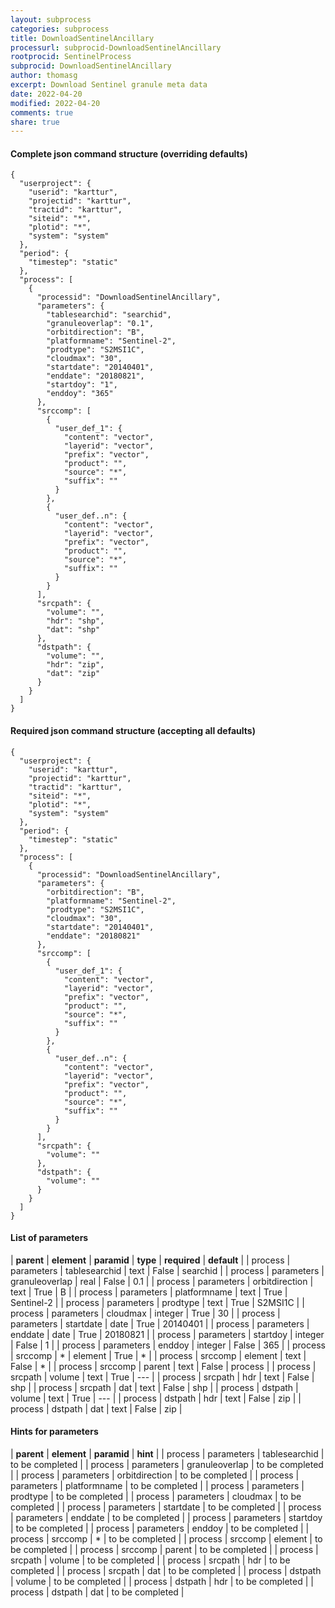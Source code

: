 ```yaml
---
layout: subprocess
categories: subprocess
title: DownloadSentinelAncillary
processurl: subprocid-DownloadSentinelAncillary
rootprocid: SentinelProcess
subprocid: DownloadSentinelAncillary
author: thomasg
excerpt: Download Sentinel granule meta data
date: 2022-04-20
modified: 2022-04-20
comments: true
share: true
---
```


#### Complete json command structure (overriding defaults)
```
{
  "userproject": {
    "userid": "karttur",
    "projectid": "karttur",
    "tractid": "karttur",
    "siteid": "*",
    "plotid": "*",
    "system": "system"
  },
  "period": {
    "timestep": "static"
  },
  "process": [
    {
      "processid": "DownloadSentinelAncillary",
      "parameters": {
        "tablesearchid": "searchid",
        "granuleoverlap": "0.1",
        "orbitdirection": "B",
        "platformname": "Sentinel-2",
        "prodtype": "S2MSI1C",
        "cloudmax": "30",
        "startdate": "20140401",
        "enddate": "20180821",
        "startdoy": "1",
        "enddoy": "365"
      },
      "srccomp": [
        {
          "user_def_1": {
            "content": "vector",
            "layerid": "vector",
            "prefix": "vector",
            "product": "",
            "source": "*",
            "suffix": ""
          }
        },
        {
          "user_def..n": {
            "content": "vector",
            "layerid": "vector",
            "prefix": "vector",
            "product": "",
            "source": "*",
            "suffix": ""
          }
        }
      ],
      "srcpath": {
        "volume": "",
        "hdr": "shp",
        "dat": "shp"
      },
      "dstpath": {
        "volume": "",
        "hdr": "zip",
        "dat": "zip"
      }
    }
  ]
}
```
#### Required json command structure (accepting all defaults)
```
{
  "userproject": {
    "userid": "karttur",
    "projectid": "karttur",
    "tractid": "karttur",
    "siteid": "*",
    "plotid": "*",
    "system": "system"
  },
  "period": {
    "timestep": "static"
  },
  "process": [
    {
      "processid": "DownloadSentinelAncillary",
      "parameters": {
        "orbitdirection": "B",
        "platformname": "Sentinel-2",
        "prodtype": "S2MSI1C",
        "cloudmax": "30",
        "startdate": "20140401",
        "enddate": "20180821"
      },
      "srccomp": [
        {
          "user_def_1": {
            "content": "vector",
            "layerid": "vector",
            "prefix": "vector",
            "product": "",
            "source": "*",
            "suffix": ""
          }
        },
        {
          "user_def..n": {
            "content": "vector",
            "layerid": "vector",
            "prefix": "vector",
            "product": "",
            "source": "*",
            "suffix": ""
          }
        }
      ],
      "srcpath": {
        "volume": ""
      },
      "dstpath": {
        "volume": ""
      }
    }
  ]
}
```
#### List of parameters

| **parent** | **element** | **paramid** | **type** | **required** | **default** |
| process | parameters | tablesearchid | text | False | searchid |
| process | parameters | granuleoverlap | real | False | 0.1 |
| process | parameters | orbitdirection | text | True | B |
| process | parameters | platformname | text | True | Sentinel-2 |
| process | parameters | prodtype | text | True | S2MSI1C |
| process | parameters | cloudmax | integer | True | 30 |
| process | parameters | startdate | date | True | 20140401 |
| process | parameters | enddate | date | True | 20180821 |
| process | parameters | startdoy | integer | False | 1 |
| process | parameters | enddoy | integer | False | 365 |
| process | srccomp | * | element | True | * |
| process | srccomp | element | text | False | * |
| process | srccomp | parent | text | False | process |
| process | srcpath | volume | text | True | --- |
| process | srcpath | hdr | text | False | shp |
| process | srcpath | dat | text | False | shp |
| process | dstpath | volume | text | True | --- |
| process | dstpath | hdr | text | False | zip |
| process | dstpath | dat | text | False | zip |

#### Hints for parameters

| **parent** | **element** | **paramid** | **hint** |
| process | parameters | tablesearchid | to be completed |
| process | parameters | granuleoverlap | to be completed |
| process | parameters | orbitdirection | to be completed |
| process | parameters | platformname | to be completed |
| process | parameters | prodtype | to be completed |
| process | parameters | cloudmax | to be completed |
| process | parameters | startdate | to be completed |
| process | parameters | enddate | to be completed |
| process | parameters | startdoy | to be completed |
| process | parameters | enddoy | to be completed |
| process | srccomp | * | to be completed |
| process | srccomp | element | to be completed |
| process | srccomp | parent | to be completed |
| process | srcpath | volume | to be completed |
| process | srcpath | hdr | to be completed |
| process | srcpath | dat | to be completed |
| process | dstpath | volume | to be completed |
| process | dstpath | hdr | to be completed |
| process | dstpath | dat | to be completed |
